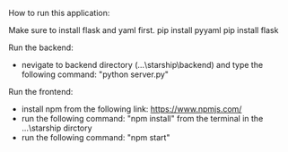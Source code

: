 How to run this application:

Make sure to install flask and yaml first.
pip install pyyaml
pip install flask

Run the backend:
  - nevigate to backend directory (...\starship\backend) and type the following command: "python server.py"

Run the frontend: 
  - install npm from the following link: https://www.npmjs.com/ 
  - run the following command: "npm install" from the terminal in the ...\starship dirctory 
  - run the following command: "npm start"

